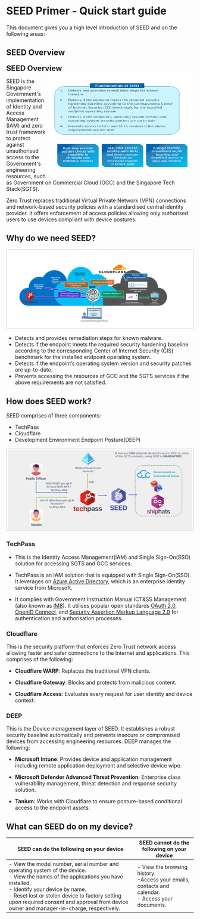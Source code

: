 # SEED Primer - Quick start guide

This document gives you a high level introduction of SEED and on the following areas:

 
## SEED Overview

<summary style="font-size:20px;font-weight:bold">SEED Overview</summary>
<img align="right" width="390" height="270" src="images/seed-functionalities.png">

SEED is the Singapore Government's implementation of Identity and Access Management (IAM) and zero trust framework to protect against unauthorised access to the Government's engineering resources, such as Government on Commercial Cloud (GCC) and the Singapore Tech Stack(SGTS).

Zero Trust replaces traditional Virtual Private Network (VPN) connections and network-based security policies with a standardised central identity provider. It offers enforcement of access policies allowing only authorised users to use devices compliant with device postures.

## Why do we need SEED?

![why-do-we-need-seed](images/why-do-we-need-seed.png)

- Detects and provides remediation steps for known malware.
- Detects if the endpoint meets the required security hardening baseline according to the corresponding Center of Internet Security (CIS) benchmark for the installed endpoint operating system.
- Detects if the endpoint’s operating system version and security patches are up-to-date.
- Prevents accessing the resources of GCC and the SGTS services if the above requirements are not satisfied.

## How does SEED work?

SEED comprises of three components:

- TechPass
- Cloudflare
- Development Environment Endpoint Posture(DEEP)

![how-does-seed-work](images/how-does-seed-work.png)

<!-- tabs:start -->

### **TechPass**

- This is the Identity Access Management(IAM) and Single Sign-On(SSO) solution for accessing SGTS and GCC services.

- TechPass is an IAM solution that is equipped with Single Sign-On(SSO). It leverages on [Azure Active Directory](https://azure.microsoft.com/en-us/services/active-directory/), which is an enterprise identity service from Microsoft.

- It complies with Government Instruction Manual ICT&SS Management (also known as [IM8](https://www.developer.tech.gov.sg/guidelines/standards-and-best-practices/instruction-manual-for-ict-ss-management.html)). It utilises popular open standards [OAuth 2.0](https://oauth.net/2/), [OpenID Connect](https://openid.net/connect/), and [Security Assertion Markup Language 2.0](http://docs.oasis-open.org/security/saml/Post2.0/sstc-saml-tech-overview-2.0.html) for authentication and authorisation processes.

### **Cloudflare**

This is the security platform that enforces Zero Trust network access allowing faster and safer connections to the Internet and applications. This comprises of the following:

- **Cloudflare WARP**: Replaces the traditional VPN clients.

- **Cloudflare Gateway**: Blocks and protects from malicious content.

- **Cloudflare Access**: Evaluates every request for user identity and device context.

### **DEEP**

This is the Device management layer of SEED. It establishes a robust security baseline automatically​ and prevents insecure or compromised devices from accessing engineering resources.​ DEEP manages the following:

- **Microsoft Intune**: Provides device and application management including remote application deployment and selective device wipe.

- **Microsoft Defender Advanced Threat Prevention**: Enterprise class vulnerability management, threat detection and response security solution.

- **Tanium**: Works with Cloudflare to ensure posture-based conditional access to the endpoint assets.

<!-- tabs:end -->

## What can SEED do on my device?

|SEED can do the following on your device|SEED cannot do the following on your device|
|---|---|
|- View the model number, serial number and operating system of the device.<br>- View the names of the applications you have installed.<br>- Identify your device by name.<br>- Reset lost or stolen device to factory setting upon required consent and approval from device owner and manager-in-charge, respectively.|- View the browsing history.<br>-Access your emails, contacts and calendar.<br>- Access your documents.|








